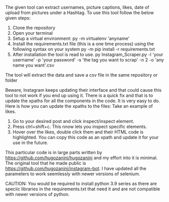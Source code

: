 The given tool can extract usernames, picture captions, likes, date of upload from pictures under a Hashtag.
To use this tool follow the below given steps:
1. Clone the repository
2. Open your terminal
3. Setup a virtual environment:
py -m virtualenv 'anyname'
4. Install the requirements.txt file (this is a one time process) using the following syntax on your system
py -m pip install -r requirements.txt
5. After installation the tool is read to use. 
py Instagram_Scraper.py -l 'your username' -p 'your password' -s 'the tag you want to scrap' -n 2 -o 'any name you want'.csv

The tool will extract the data and save a csv file in the same repository or folder

Beware, Instagram keeps updating their interface and that could cause this tool to not work if you end up using it. There is a quick fix and that is to update the xpaths for all the components in the code.
It is very easy to do.
Here is how you can update the xpaths to the files:
Take an example of likes.
1. Go to your desired post and click inspect/inspect element.
2. Press ctrl+shift+c. This nnow lets you inspect specific elements.
3. Hover over the likes, double click them and their HTML code is highlighted. You can copy this code as an xpath and update it for your use in the future.

This particular code is in large parts written by https://github.com/hugozanini/hugozanini and my effort into it is minimal. The original tool that he made public is https://github.com/hugozanini/instagram-bot.
I have updated all the parameters to work seemlessly with newer versions of selenium.

CAUTION: You would be required to install python 3.9 series as there are speciic libraries in the requirements.txt that need it and are not compatible with newer versions of python.